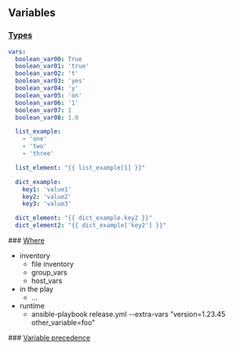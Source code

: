 ## Variables


### [Types](https://docs.ansible.com/ansible/latest/playbook_guide/playbooks_variables.html#using-variables)

```yaml
vars:
  boolean_var00: True
  boolean_var01: 'true'
  boolean_var02: 't'
  boolean_var03: 'yes'
  boolean_var04: 'y'
  boolean_var05: 'on'
  boolean_var06: '1'
  boolean_var07: 1
  boolean_var08: 1.0

  list_example:
    - 'one'
    - 'two'
    - 'three'

  list_element: "{{ list_example[1] }}"

  dict_example:
    key1: 'value1'
    key2: 'value2'
    key3: 'value3'

  dict_element: "{{ dict_example.key2 }}"
  dict_element2: "{{ dict_example['key2'] }}"
```


### [Where](https://docs.ansible.com/ansible/latest/playbook_guide/playbooks_variables.html#where-to-set-variables)

- inventory
    - file inventory
    - group_vars 
    - host_vars
- in the play 
    - ...
- runtime
    - ansible-playbook release.yml --extra-vars "version=1.23.45 other_variable=foo"

### [Variable precedence](https://docs.ansible.com/ansible/latest/playbook_guide/playbooks_variables.html#understanding-variable-precedence)
